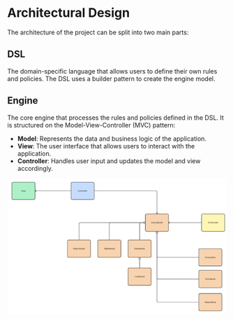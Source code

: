 # Architectural Design
The architecture of the project can be split into two main parts:

## DSL
The domain-specific language that allows users to define their own rules and policies. The DSL uses a builder pattern to create the engine model.

## Engine
The core engine that processes the rules and policies defined in the DSL. It is structured on the Model-View-Controller (MVC) pattern:
- **Model**: Represents the data and business logic of the application.
- **View**: The user interface that allows users to interact with the application.
- **Controller**: Handles user input and updates the model and view accordingly.

![metamodel](../res/metamodel.png "Metamodel")